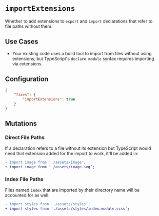# `importExtensions`

Whether to add extensions to `export` and `import` declarations that refer to file paths without them.

## Use Cases

- Your existing code uses a build tool to import from files without using extensions, but TypeScript's `declare module` syntax requires importing via extensions.

## Configuration

```json
{
	"fixes": {
		"importExtensions": true
	}
}
```

## Mutations

### Direct File Paths

If a declaration refers to a file without its extension but TypeScript would need that extension added for the import to work, it'll be added in:

```diff
- import image from './assets/image';
+ import image from './assets/image.svg';
```

### Index File Paths

Files named `index` that are imported by their directory name will be accounted for as well:

```diff
- import styles from './assets/styles';
+ import styles from './assets/styles/index.module.scss';
```
